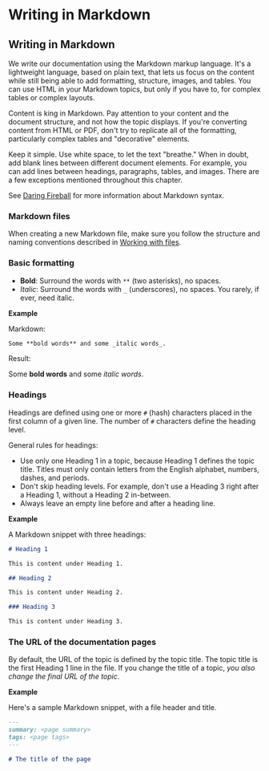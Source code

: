# Writing in Markdown

## Writing in Markdown

We write our documentation using the Markdown markup language. It's a lightweight language, based on plain text, that lets us focus on the content while still being able to add formatting, structure, images, and tables. You can use HTML in your Markdown topics, but only if you have to, for complex tables or complex layouts.

Content is king in Markdown. Pay attention to your content and the document structure, and not how the topic displays. If you're converting content from HTML or PDF, don't try to replicate all of the formatting, particularly complex tables and "decorative" elements.

Keep it simple. Use white space, to let the text "breathe." When in doubt, add blank lines between different document elements. For example, you can add lines between headings, paragraphs, tables, and images. There are a few exceptions mentioned throughout this chapter.

See [Daring Fireball](https://daringfireball.net/projects/markdown/syntax) for more information about Markdown syntax.

### Markdown files

When creating a new Markdown file, make sure you follow the structure and naming conventions described in [Working with files](./working-with-files.md).

### Basic formatting

- **Bold**: Surround the words with `**` (two asterisks), no spaces.
- *Italic*: Surround the words with `_` (underscores), no spaces. You rarely, if ever, need italic.

**Example**

Markdown:

```markdown
Some **bold words** and some _italic words_.
```

Result:

Some **bold words** and some _italic words_.

### Headings

Headings are defined using one or more `#` (hash) characters placed in the first column of a given line. The number of `#` characters define the heading level.

General rules for headings:

- Use only one Heading 1 in a topic, because Heading 1 defines the topic title. Titles must only contain letters from the English alphabet, numbers, dashes, and periods.
- Don't skip heading levels. For example, don't use a Heading 3 right after a Heading 1, without a Heading 2 in-between.
- Always leave an empty line before and after a heading line.

**Example**

A Markdown snippet with three headings:

```markdown
# Heading 1

This is content under Heading 1.

## Heading 2

This is content under Heading 2.

### Heading 3

This is content under Heading 3.
```

### The URL of the documentation pages

By default, the URL of the topic is defined by the topic title. The topic title is the first Heading 1 line in the file. If you change the title of a topic, *you also change the final URL of the topic*.

**Example**

Here's a sample Markdown snippet, with a file header and title.

```markdown
---
summary: <page summary>
tags: <page tags>
---

# The title of the page
```
